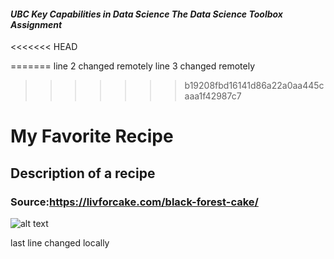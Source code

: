 #### *UBC Key Capabilities in Data Science The Data Science Toolbox Assignment*
<<<<<<< HEAD

=======
line 2 changed remotely
line 3 changed remotely
>>>>>>> b19208fbd16141d86a22a0aa445caaa1f42987c7
# My Favorite Recipe

## Description of a recipe

### Source:https://livforcake.com/black-forest-cake/

![alt text](https://livforcake.com/wp-content/uploads/2017/07/black-forest-cake-6.jpg)


last line changed locally


